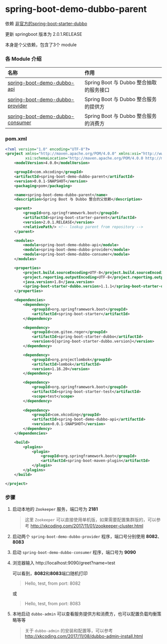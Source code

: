 # spring-boot-demo-dubbo-parent

依赖 [非官方的spring-boot-starter-dubbo](https://gitee.com/reger/spring-boot-starter-dubbo)

更新 springboot 版本为 2.0.1.RELEASE

本身是个父依赖，包含了3个 module

### 各 Module 介绍

| 名称                                                         | 作用                                    |
| :----------------------------------------------------------- | :-------------------------------------- |
| [spring-boot-demo-dubbo-api](./spring-boot-demo-dubbo-api/pom.xml) | Spring Boot 与 Dubbo 整合抽取的服务接口 |
| [spring-boot-demo-dubbo-provider](./spring-boot-demo-dubbo-provider/pom.xml) | Spring Boot 与 Dubbo 整合服务的提供方   |
| [spring-boot-demo-dubbo-consumer](./spring-boot-demo-dubbo-consumer/pom.xml) | Spring Boot 与 Dubbo 整合服务的消费方   |

### pom.xml

```xml
<?xml version="1.0" encoding="UTF-8"?>
<project xmlns="http://maven.apache.org/POM/4.0.0" xmlns:xsi="http://www.w3.org/2001/XMLSchema-instance"
         xsi:schemaLocation="http://maven.apache.org/POM/4.0.0 http://maven.apache.org/xsd/maven-4.0.0.xsd">
	<modelVersion>4.0.0</modelVersion>

	<groupId>com.xkcoding</groupId>
	<artifactId>spring-boot-demo-dubbo-parent</artifactId>
	<version>0.0.1-SNAPSHOT</version>
	<packaging>pom</packaging>

	<name>spring-boot-demo-dubbo-parent</name>
	<description>Spring Boot 与 Dubbo 整合的父依赖</description>

	<parent>
		<groupId>org.springframework.boot</groupId>
		<artifactId>spring-boot-starter-parent</artifactId>
		<version>2.0.1.RELEASE</version>
		<relativePath/> <!-- lookup parent from repository -->
	</parent>

	<modules>
		<module>spring-boot-demo-dubbo-api</module>
		<module>spring-boot-demo-dubbo-provider</module>
		<module>spring-boot-demo-dubbo-consumer</module>
	</modules>

	<properties>
		<project.build.sourceEncoding>UTF-8</project.build.sourceEncoding>
		<project.reporting.outputEncoding>UTF-8</project.reporting.outputEncoding>
		<java.version>1.8</java.version>
		<spring-boot-starter-dubbo.version>1.1.1</spring-boot-starter-dubbo.version>
	</properties>

	<dependencies>
		<dependency>
			<groupId>org.springframework.boot</groupId>
			<artifactId>spring-boot-starter</artifactId>
		</dependency>

		<dependency>
			<groupId>com.gitee.reger</groupId>
			<artifactId>spring-boot-starter-dubbo</artifactId>
			<version>${spring-boot-starter-dubbo.version}</version>
		</dependency>

		<dependency>
			<groupId>org.projectlombok</groupId>
			<artifactId>lombok</artifactId>
			<version>1.16.20</version>
		</dependency>

		<dependency>
			<groupId>org.springframework.boot</groupId>
			<artifactId>spring-boot-starter-test</artifactId>
			<scope>test</scope>
		</dependency>
		
		<dependency>
			<groupId>com.xkcoding</groupId>
			<artifactId>spring-boot-demo-dubbo-api</artifactId>
			<version>0.0.1-SNAPSHOT</version>
		</dependency>
	</dependencies>

	<build>
		<plugins>
			<plugin>
				<groupId>org.springframework.boot</groupId>
				<artifactId>spring-boot-maven-plugin</artifactId>
			</plugin>
		</plugins>
	</build>

</project>
```

### 步骤

1. 启动本地的 `Zookeeper` 服务，端口号为 **2181**

   > 这里 `Zookeeper` 可以直接使用单机版，如果需要配置集群版的，可以参考 http://xkcoding.com/2017/11/01/zookeeper-cluster.html

2. 启动两个 `spring-boot-demo-dubbo-provider` 程序，端口号分别使用 **8082**、**8083**

3. 启动 `spring-boot-demo-dubbo-consumer` 程序，端口号为 **9090**

4. 浏览器输入 http://localhost:9090/greet?name=test 

   可以看到，**8082**和**8083**端口随机打印

   > Hello, test, from port: 8082

   或

   > Hello, test, from port: 8083

5. 本地启动 `dubbo-admin` 可以查看服务提供方和消费方，也可以配置负载均衡策略等等

   > 关于 `dubbo-admin` 的安装和配置等，可以参考 http://xkcoding.com/2017/11/08/dubbo-admin-install.html